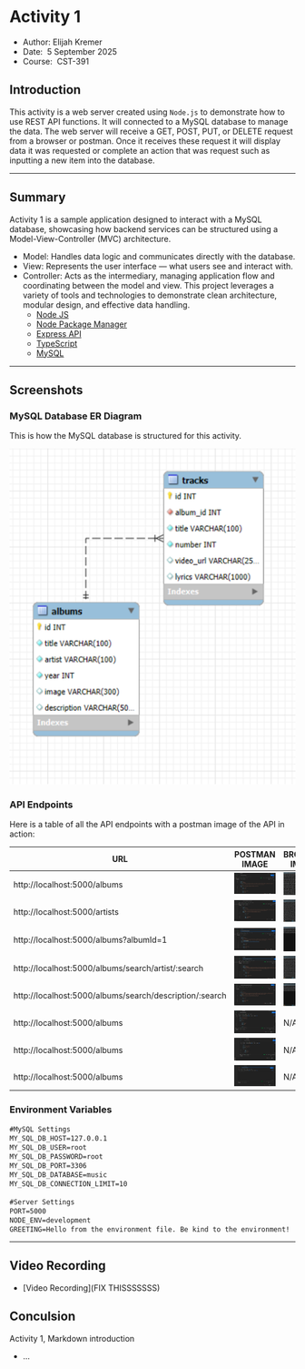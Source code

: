 # Activity 1

- Author: Elijah Kremer
- Date:  5 September 2025
- Course:  CST-391
## Introduction
This activity is a web server created using `Node.js` to demonstrate how to use REST API functions. It will connected to a MySQL database to manage the data. The web server will receive a GET, POST, PUT, or DELETE request from a browser or postman. Once it receives these request it will display data it was requested or complete an action that was request such as inputting a new item into the database.

---
## Summary

Activity 1 is a sample application designed to interact with a MySQL database, showcasing how backend services can be structured using a Model-View-Controller (MVC) architecture.
- Model: Handles data logic and communicates directly with the database.
- View: Represents the user interface — what users see and interact with.
- Controller: Acts as the intermediary, managing application flow and coordinating between the model and view.
This project leverages a variety of tools and technologies to demonstrate clean architecture, modular design, and effective data handling.
    - [Node JS](https://nodejs.org/en)
    - [Node Package Manager](https://www.npmjs.com/)
    - [Express API](https://expressjs.com/en/api.html)
    - [TypeScript](https://www.typescriptlang.org/) 
    - [MySQL](https://www.mysql.com/)

---
## Screenshots

### MySQL Database ER Diagram
This is how the MySQL database is structured for this activity.

![erdiagram](../a1screenshots/ERDiagram.png)

### API Endpoints

Here is a table of all the API endpoints with a postman image of the API in action:

| URL                                                     | POSTMAN IMAGE                       | BROWSER IMAGE                       | REST ACTION |
| ------------------------------------------------------- | ----------------------------------- | ----------------------------------- | ----------- |
| http://localhost:5000/albums                            | ![](../a1screenshots/GETAlbums.png) | ![Albums Browser Image](../a1screenshots/lclhost1.png)| GET         |
| http://localhost:5000/artists                           | ![](../a1screenshots/GETArtist.png) | ![Artist Browser Image](../a1screenshots/lclhost3.png) | GET         |
| http://localhost:5000/albums?albumId=1                  | ![](../a1screenshots/GETAlbum1.png) | ![](../a1screenshots/lclhost2.png) | GET         |
| http://localhost:5000/albums/search/artist/:search      | ![](../a1screenshots/GETBeatles.png) | ![](../a1screenshots/lclhost4.png) | GET         |
| http://localhost:5000/albums/search/description/:search | ![](../a1screenshots/GETRubber.png) | ![](../a1screenshots/lclhost5.png) | GET         |
| http://localhost:5000/albums                            | ![](../a1screenshots/POSTAlbums.png) | N/A                                 | POST        |
| http://localhost:5000/albums                            | ![](../a1screenshots/PUTAlbum.png) | N/A                                 | PUT         |
| http://localhost:5000/albums                            | ![](../a1screenshots/DELETEAlbum.png) | N/A                                 | DELETE         |


### Environment Variables

```env
#MySQL Settings
MY_SQL_DB_HOST=127.0.0.1
MY_SQL_DB_USER=root
MY_SQL_DB_PASSWORD=root
MY_SQL_DB_PORT=3306
MY_SQL_DB_DATABASE=music
MY_SQL_DB_CONNECTION_LIMIT=10

#Server Settings  
PORT=5000
NODE_ENV=development
GREETING=Hello from the environment file. Be kind to the environment!
```


---
## Video Recording

- [Video Recording](FIX THISSSSSSS)

## Conculsion
Activity 1, Markdown introduction
 - ...